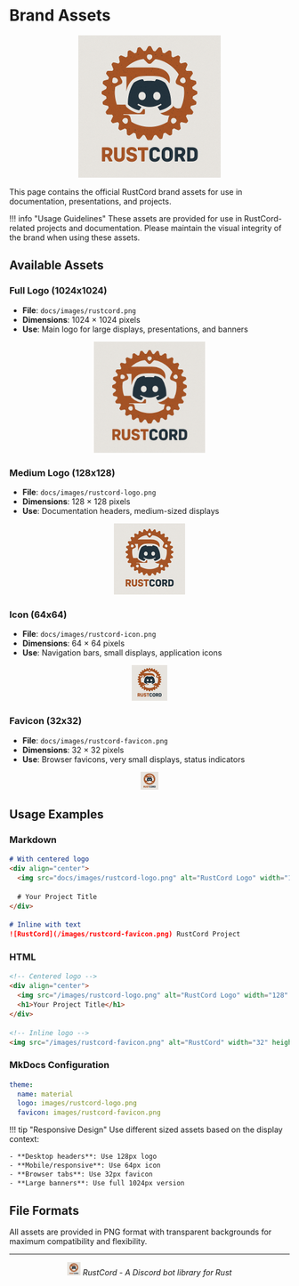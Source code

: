 # Brand Assets

<div align="center">
  <img src="/images/rustcord.png" alt="RustCord Full Logo" width="256" height="256">
  
</div>

This page contains the official RustCord brand assets for use in documentation, presentations, and projects.

!!! info "Usage Guidelines"
    These assets are provided for use in RustCord-related projects and documentation. Please maintain the visual integrity of the brand when using these assets.

## Available Assets

### Full Logo (1024x1024)
- **File**: `docs/images/rustcord.png`
- **Dimensions**: 1024 × 1024 pixels
- **Use**: Main logo for large displays, presentations, and banners

<div align="center">
  <img src="/images/rustcord.png" alt="RustCord Full Logo" width="200" height="200">
</div>

### Medium Logo (128x128)
- **File**: `docs/images/rustcord-logo.png`
- **Dimensions**: 128 × 128 pixels
- **Use**: Documentation headers, medium-sized displays

<div align="center">
  <img src="/images/rustcord-logo.png" alt="RustCord Medium Logo" width="128" height="128">
</div>

### Icon (64x64)
- **File**: `docs/images/rustcord-icon.png`
- **Dimensions**: 64 × 64 pixels
- **Use**: Navigation bars, small displays, application icons

<div align="center">
  <img src="/images/rustcord-icon.png" alt="RustCord Icon" width="64" height="64">
</div>

### Favicon (32x32)
- **File**: `docs/images/rustcord-favicon.png`
- **Dimensions**: 32 × 32 pixels
- **Use**: Browser favicons, very small displays, status indicators

<div align="center">
  <img src="/images/rustcord-favicon.png" alt="RustCord Favicon" width="32" height="32">
</div>

## Usage Examples

### Markdown
```markdown
# With centered logo
<div align="center">
  <img src="docs/images/rustcord-logo.png" alt="RustCord Logo" width="128" height="128">
  
  # Your Project Title
</div>

# Inline with text
![RustCord](/images/rustcord-favicon.png) RustCord Project
```

### HTML
```html
<!-- Centered logo -->
<div align="center">
  <img src="/images/rustcord-logo.png" alt="RustCord Logo" width="128" height="128">
  <h1>Your Project Title</h1>
</div>

<!-- Inline logo -->
<img src="/images/rustcord-favicon.png" alt="RustCord" width="32" height="32"> RustCord Project
```

### MkDocs Configuration
```yaml
theme:
  name: material
  logo: images/rustcord-logo.png
  favicon: images/rustcord-favicon.png
```

!!! tip "Responsive Design"
    Use different sized assets based on the display context:
    
    - **Desktop headers**: Use 128px logo
    - **Mobile/responsive**: Use 64px icon
    - **Browser tabs**: Use 32px favicon
    - **Large banners**: Use full 1024px version

## File Formats

All assets are provided in PNG format with transparent backgrounds for maximum compatibility and flexibility.

---

<div align="center">
  <img src="/images/rustcord-favicon.png" alt="RustCord" width="24" height="24">
  <em>RustCord - A Discord bot library for Rust</em>
</div>
